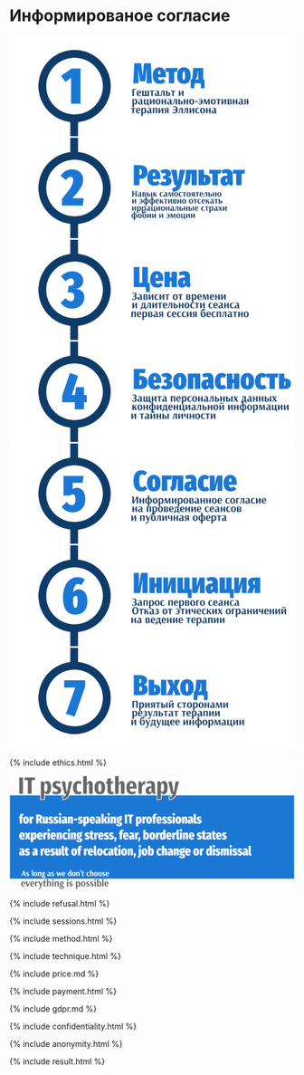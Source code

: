 # Информированое согласие

![Psychotherapy for Russian-speaking IT professionals](_img/1.png)
![Psychotherapy for Russian-speaking IT professionals](_img/2.png)
<a href="https://ivlev.github.io/value/">![Psychotherapy for Russian-speaking IT professionals](_img/3.png)</a>
![Psychotherapy for Russian-speaking IT professionals](_img/4.png)
![Psychotherapy for Russian-speaking IT professionals](_img/5.png)
![Psychotherapy for Russian-speaking IT professionals](_img/6.png)
![Psychotherapy for Russian-speaking IT professionals](_img/7.png)

{% include ethics.html %}

![Psychotherapy for Russian-speaking IT professionals](_img/700b.png)

{% include refusal.html %}

{% include sessions.html %}

{% include method.html %}

{% include technique.html %}

{% include price.md %}

{% include payment.html %}

{% include gdpr.md %}

{% include confidentiality.html %}

{% include anonymity.html %}

{% include result.html %}